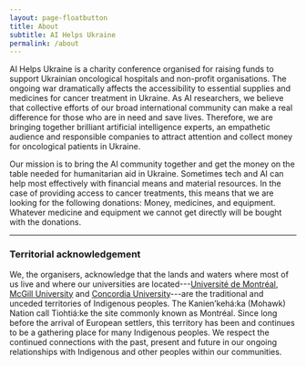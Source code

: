 ```yaml
---
layout: page-floatbutton
title: About
subtitle: AI Helps Ukraine
permalink: /about
---
```


AI Helps Ukraine is a charity conference organised for raising funds to support Ukrainian oncological hospitals and non-profit organisations. The ongoing war dramatically affects the accessibility to essential supplies and medicines for cancer treatment in Ukraine. As AI researchers, we believe that collective efforts of our broad international community can make a real difference for those who are in need and save lives. Therefore, we are bringing together brilliant artificial intelligence experts, an empathetic audience and responsible companies to attract attention and collect money for oncological patients in Ukraine.

Our mission is to bring the AI community together and get the money on the table needed for humanitarian aid in Ukraine. Sometimes tech and AI can help most effectively with financial means and material resources. In the case of providing access to cancer treatments, this means that we are looking for the following donations: Money, medicines, and equipment. Whatever medicine and equipment we cannot get directly will be bought with the donations.

---

### Territorial acknowledgement

We, the organisers, acknowledge that the lands and waters where most of us live and where our universities are located---[Université de Montréal](https://www.umontreal.ca/en/indigenouspeoples/), [McGill University](https://www.mcgill.ca/circ/land-acknowledgement) and [Concordia University](https://www.concordia.ca/indigenous/resources/territorial-acknowledgement.html)---are the traditional and unceded territories of Indigenous peoples. The Kanien’kehá:ka (Mohawk) Nation call Tiohtiá:ke the site commonly known as Montréal. Since long before the arrival of European settlers, this territory has been and continues to be a gathering place for many Indigenous peoples. We respect the continued connections with the past, present and future in our ongoing relationships with Indigenous and other peoples within our communities.
